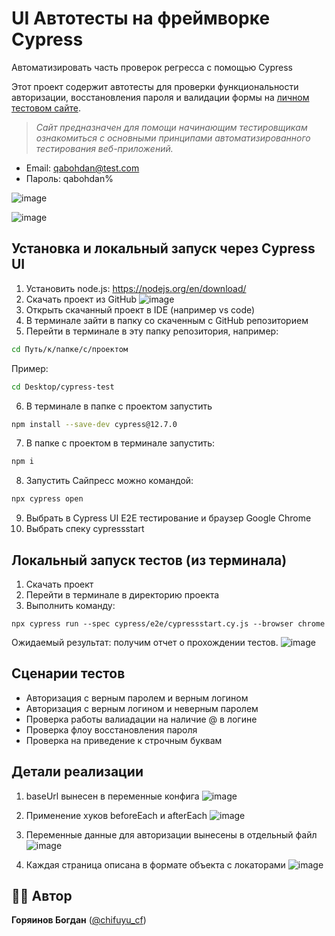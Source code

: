 
# UI Автотесты на фреймворке Cypress

Автоматизировать часть проверок регресса с помощью Cypress

Этот проект содержит автотесты для проверки функциональности авторизации, восстановления пароля и валидации формы на [личном тестовом сайте](https://cypressstart.netlify.app/).
> *Сайт предназначен для помощи начинающим тестировщикам ознакомиться с основными принципами автоматизированного тестирования веб-приложений.*
- Email: qabohdan@test.com
- Пароль: qabohdan%
  
 ![image](https://github.com/user-attachments/assets/bb3734ba-8fa9-47d7-ac30-b250ea50a8d7)

![image](https://github.com/user-attachments/assets/4c4de00b-3cd9-456d-b1cd-27d9524a8d8e)

## Установка и локальный запуск через Cypress UI
1. Установить node.js: https://nodejs.org/en/download/
2. Скачать проект из GitHub
![image](https://github.com/user-attachments/assets/f5c9eb0b-a469-4b41-ad9e-ab7e1a97aa60)
3. Открыть скачанный проект в IDE (например vs code)
4. В терминале зайти в папку со скаченным с GitHub репозиторием
5. Перейти в терминале в эту папку репозитория, например:
```bash
cd Путь/к/папке/с/проектом
```
Пример:
```bash
cd Desktop/cypress-test
```
6. В терминале в папке с проектом запустить
```bash
npm install --save-dev cypress@12.7.0
```
7. В папке с проектом в терминале запустить:
```bash
npm i
   ```
8. Запустить Сайпресс можно командой:
```bash
npx cypress open
```
9. Выбрать в Cypress UI E2E тестирование и браузер Google Chrome
10. Выбрать спеку cypressstart

## Локальный запуск тестов (из терминала)
1. Скачать проект
2. Перейти в терминале в директорию проекта
3. Выполнить команду:
```
npx cypress run --spec cypress/e2e/cypressstart.cy.js --browser chrome
```
Ожидаемый результат: получим отчет о прохождении тестов.
![image](https://github.com/user-attachments/assets/e5dab11c-69c8-4954-a000-b0ceadfeb159)

## Сценарии тестов

* Авторизация с верным паролем и верным логином
* Авторизация c верным логином и неверным паролем
* Проверка работы валиадации на наличие @ в логине
* Проверка флоу восстановления пароля
* Проверка на приведение к строчным буквам

## Детали реализации
1. baseUrl вынесен в переменные конфига
![image](https://github.com/user-attachments/assets/0939021d-47a0-45c2-8084-c5013b260f4a)

2. Применение хуков beforeEach и afterEach
![image](https://github.com/user-attachments/assets/de66f050-eda5-4623-9acb-f37bf2863962)

3. Переменные данные для авторизации вынесены в отдельный файл
![image](https://github.com/user-attachments/assets/5bc4fcb6-81cd-482e-bd62-3e8816439d71)

4. Каждая страница описана в формате объекта с локаторами
![image](https://github.com/user-attachments/assets/f671218d-37be-4124-82c3-41c64333f3d7)


## 👨‍💻 Автор 

   **Горяинов Богдан** ([@chifuyu_cf](https://t.me/chifuyu_cf))  
